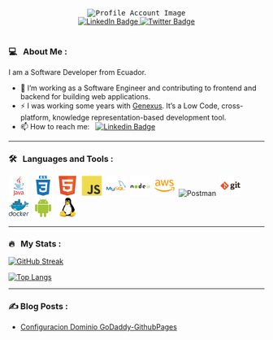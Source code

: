 <div id="header" align="center">
  <kbd> <img src="https://avatars.githubusercontent.com/u/12899635?v=4" width="200" alt="Profile Account Image"/></kbd> 
</div>

<div id="badges" align="center">
  <a href="https://www.linkedin.com/in/byron-saltos">
    <img src="https://img.shields.io/badge/LinkedIn-blue?style=for-the-badge&logo=linkedin&logoColor=white" alt="LinkedIn Badge"/>
  </a>
  <a href="https://twitter.com/ByDev1">
    <img src="https://img.shields.io/badge/Twitter-blue?style=for-the-badge&logo=twitter&logoColor=white" alt="Twitter Badge"/>
  </a>
</div>
<div id="views" align="center">
  <img src="https://komarev.com/ghpvc/?username=bsaltosDev&style=flat-square&color=blue" alt="">
</div>

### :computer: &nbsp; About Me :

I am a Software Developer from Ecuador.

- 🔭 I’m working as a Software Engineer and contributing to frontend and backend for building web applications.
- ⚡ I was working some years with [Genexus](https://www.genexus.com). It’s a Low Code, cross-platform, knowledge representation-based development tool.
- 📫 How to reach me: &nbsp; [![Linkedin Badge](https://img.shields.io/badge/bsaltos-blue?style=flat&logo=Linkedin&logoColor=white)](https://www.linkedin.com/in/byron-saltos)

---
### 🛠 &nbsp; Languages and Tools :

<div id="languages">
  <img src="https://github.com/devicons/devicon/blob/master/icons/java/java-original-wordmark.svg" title="Java" alt="Java" width="40" height="40"/>&nbsp;
  <img src="https://github.com/devicons/devicon/blob/master/icons/css3/css3-plain-wordmark.svg"  title="CSS3" alt="CSS" width="40" height="40"/>&nbsp;
  <img src="https://github.com/devicons/devicon/blob/master/icons/html5/html5-original.svg" title="HTML5" alt="HTML" width="40" height="40"/>&nbsp;
  <img src="https://github.com/devicons/devicon/blob/master/icons/javascript/javascript-original.svg" title="JavaScript" alt="JavaScript" width="40" height="40"/>&nbsp;
  <img src="https://github.com/devicons/devicon/blob/master/icons/mysql/mysql-original-wordmark.svg" title="MySQL"  alt="MySQL" width="40" height="40"/>&nbsp;
  <img src="https://github.com/devicons/devicon/blob/master/icons/nodejs/nodejs-original-wordmark.svg" title="NodeJS" alt="NodeJS" width="40" height="40"/>&nbsp;
  <img src="https://github.com/devicons/devicon/blob/master/icons/amazonwebservices/amazonwebservices-plain-wordmark.svg" title="AWS" alt="AWS" width="40" height="40"/>&nbsp;
  <img src="https://www.vectorlogo.zone/logos/getpostman/getpostman-icon.svg" title="Postman"  alt="Postman" width="40" height="40"/>&nbsp;
  <img src="https://github.com/devicons/devicon/blob/master/icons/git/git-original-wordmark.svg" title="Git" **alt="Git" width="40" height="40"/>&nbsp;
  <img src="https://github.com/devicons/devicon/blob/master/icons/docker/docker-original-wordmark.svg" title="Git" **alt="Git" width="40" height="40"/>&nbsp;
  <img src="https://github.com/devicons/devicon/blob/master/icons/android/android-original.svg" title="Git" **alt="Git" width="40" height="40"/>&nbsp;
  <img src="https://github.com/devicons/devicon/blob/master/icons/linux/linux-original.svg" title="Git" **alt="Git" width="40" height="40"/>&nbsp;
</div>

---

### 🔥 &nbsp; My Stats :
[![GitHub Streak](http://github-readme-streak-stats.herokuapp.com?user=bsaltosDev&theme=ligth)](https://git.io/streak-stats)

[![Top Langs](https://github-readme-stats.vercel.app/api/top-langs/?username=bsaltosDev&layout=compact&theme=vision-friendly-ligth)](https://github.com/anuraghazra/github-readme-stats)

---

### ✍️ Blog Posts :
<!-- BLOG-POST-LIST:START -->
- [Configuracion Dominio GoDaddy-GithubPages](https://bsaltos.dev/config/configuracion-dominio-godaddy-githubpages/)
<!-- BLOG-POST-LIST:END -->
